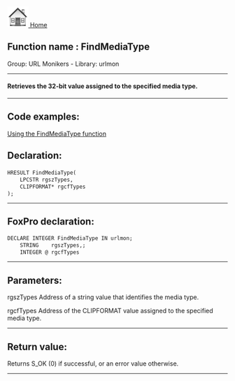 [<img src="../../images/home.png"> Home ](https://github.com/VFPX/Win32API)  

## Function name : FindMediaType
Group: URL Monikers - Library: urlmon    
***  


#### Retrieves the 32-bit value assigned to the specified media type.
***  


## Code examples:
[Using the FindMediaType function](../../samples/sample_297.md)  

## Declaration:
```foxpro  
HRESULT FindMediaType(
	LPCSTR rgszTypes,
	CLIPFORMAT* rgcfTypes
);  
```  
***  


## FoxPro declaration:
```foxpro  
DECLARE INTEGER FindMediaType IN urlmon;
	STRING    rgszTypes,;
	INTEGER @ rgcfTypes  
```  
***  


## Parameters:
rgszTypes
Address of a string value that identifies the media type. 

rgcfTypes
Address of the CLIPFORMAT value assigned to the specified media type.   
***  


## Return value:
Returns S_OK (0) if successful, or an error value otherwise.
  
***  

